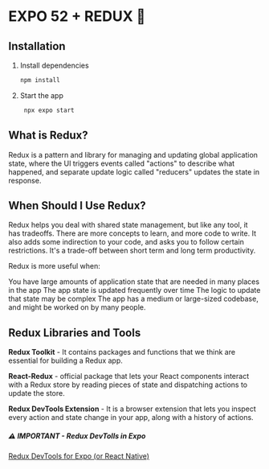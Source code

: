 # EXPO 52 + REDUX 👋

## Installation

1. Install dependencies

   ```bash
   npm install
   ```

2. Start the app

   ```bash
    npx expo start
   ```

## What is Redux?

Redux is a pattern and library for managing and updating global application state, where the UI triggers events called "actions" to describe what happened, and separate update logic called "reducers" updates the state in response. 

## When Should I Use Redux?
Redux helps you deal with shared state management, but like any tool, it has tradeoffs. There are more concepts to learn, and more code to write. It also adds some indirection to your code, and asks you to follow certain restrictions. It's a trade-off between short term and long term productivity.

Redux is more useful when:

You have large amounts of application state that are needed in many places in the app
The app state is updated frequently over time
The logic to update that state may be complex
The app has a medium or large-sized codebase, and might be worked on by many people.

## Redux Libraries and Tools

**Redux Toolkit**  - It contains packages and functions that we think are essential for building a Redux app. 

**React-Redux** - official package that lets your React components interact with a Redux store by reading pieces of state and dispatching actions to update the store.

**Redux DevTools Extension** - It is a browser extension that lets you inspect every action and state change in your app, along with a history of actions.

##### ⚠️ IMPORTANT - Redux DevTolls in Expo

[Redux DevTools for Expo (or React Native)](https://github.com/matt-oakes/redux-devtools-expo-dev-plugin)

